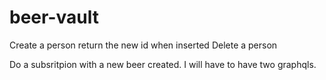 # beer-vault

Create a person
    return the new id when inserted
Delete a person

Do a subsritpion with a new beer created.  I will have to have two graphqls.